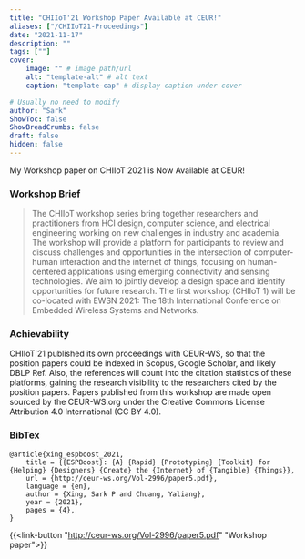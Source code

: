 ```yaml
---
title: "CHIIoT'21 Workshop Paper Available at CEUR!"
aliases: ["/CHIIoT21-Proceedings"]
date: "2021-11-17"
description: ""
tags: [""]
cover:
    image: "" # image path/url
    alt: "template-alt" # alt text
    caption: "template-cap" # display caption under cover

# Usually no need to modify
author: "Sark"
ShowToc: false
ShowBreadCrumbs: false
draft: false
hidden: false
---
```

My Workshop paper on CHIIoT 2021 is Now Available at CEUR! 

### Workshop Brief
> The CHIIoT workshop series bring together researchers and practitioners from HCI design, computer science, and electrical engineering working on new challenges in industry and academia. The workshop will provide a platform for participants to review and discuss challenges and opportunities in the intersection of computer-human interaction and the internet of things, focusing on human-centered applications using emerging connectivity and sensing technologies. We aim to jointly develop a design space and identify opportunities for future research. The first workshop (CHIIoT 1) will be co-located with EWSN 2021: The 18th International Conference on Embedded Wireless Systems and Networks.

### Achievability
CHIIoT'21 published its own proceedings with CEUR-WS, so that the position papers could be indexed in Scopus, Google Scholar, and likely DBLP Ref. Also, the references will count into the citation statistics of these platforms, gaining the research visibility to the researchers cited by the position papers. Papers published from this workshop are made open sourced by the CEUR-WS.org under the Creative Commons License Attribution 4.0 International (CC BY 4.0). 

### BibTex
    @article{xing_espboost_2021,
        title = {{ESPBoost}: {A} {Rapid} {Prototyping} {Toolkit} for {Helping} {Designers} {Create} the {Internet} of {Tangible} {Things}},
        url = {http://ceur-ws.org/Vol-2996/paper5.pdf},
        language = {en},
        author = {Xing, Sark P and Chuang, Yaliang},
        year = {2021},
        pages = {4},
    }

{{<link-button "http://ceur-ws.org/Vol-2996/paper5.pdf" "Workshop paper">}}


